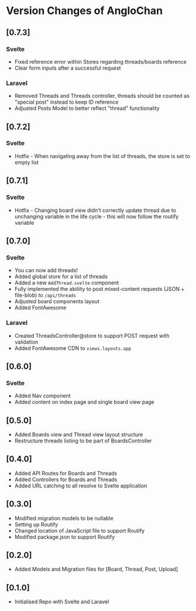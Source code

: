 # Version Changes of AngloChan

## [0.7.3]

### **Svelte**

-   Fixed reference error within Stores regarding threads/boards reference
-   Clear form inputs after a successful request

### **Laravel**

-   Removed Threads and Threads controller, threads should be counted as "special post" instead to keep ID reference
-   Adjusted Posts Model to better reflect "thread" functionality

## [0.7.2]

### **Svelte**

-   Hotfix - When navigating away from the list of threads, the store is set to empty list

## [0.7.1]

### **Svelte**

-   Hotfix - Changing board view didn't correctly update thread due to unchanging variable in the life cycle - this will now follow the routify variable

## [0.7.0]

### **Svelte**

-   You can now add threads!
-   Added global store for a list of threads
-   Added a new `AddThread.svelte` component
-   Fully implemented the abiliity to post mixed-content requests (JSON + file-blob) to `/api/threads`
-   Adjusted board components layout
-   Added FontAwesome

### **Laravel**

-   Created ThreadsController@store to support POST request with validation
-   Added FontAwesome CDN to `views.layouts.app`

## [0.6.0]

### **Svelte**

-   Added Nav component
-   Added content on index page and single board view page

## [0.5.0]

-   Added Boards view and Thread view layout structure
-   Restructure threads listing to be part of BoardsController

## [0.4.0]

-   Added API Routes for Boards and Threads
-   Added Controllers for Boards and Threads
-   Added URL catching to all resolve to Svelte application

## [0.3.0]

-   Modified migration models to be nullable
-   Setting up Routify
-   Changed location of JavaScript file to support Routify
-   Modified package.json to support Routify

## [0.2.0]

-   Added Models and Migration files for [Board, Thread, Post, Upload]

## [0.1.0]

-   Initialised Repo with Svelte and Laravel
